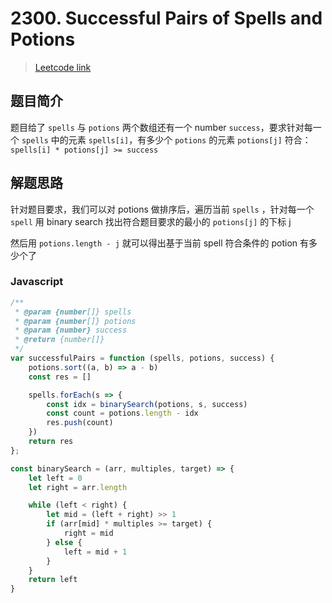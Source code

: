 # 2300. Successful Pairs of Spells and Potions

> [Leetcode link](https://leetcode.com/problems/successful-pairs-of-spells-and-potions)

## 题目简介

题目给了 `spells` 与 `potions` 两个数组还有一个 number `success`，要求针对每一个 `spells` 中的元素 `spells[i]`，有多少个 `potions` 的元素 `potions[j]` 符合：`spells[i] * potions[j] >= success`

## 解题思路

针对题目要求，我们可以对 potions 做排序后，遍历当前 `spells` ，针对每一个 `spell` 用 binary search 找出符合题目要求的最小的 `potions[j]`  的下标 j

然后用 `potions.length - j` 就可以得出基于当前 spell 符合条件的 potion 有多少个了

### Javascript

```javascript
/**
 * @param {number[]} spells
 * @param {number[]} potions
 * @param {number} success
 * @return {number[]}
 */
var successfulPairs = function (spells, potions, success) {
    potions.sort((a, b) => a - b)
    const res = []

    spells.forEach(s => {
        const idx = binarySearch(potions, s, success)
        const count = potions.length - idx
        res.push(count)
    })
    return res
};

const binarySearch = (arr, multiples, target) => {
    let left = 0
    let right = arr.length

    while (left < right) {
        let mid = (left + right) >> 1
        if (arr[mid] * multiples >= target) {
            right = mid
        } else {
            left = mid + 1
        }
    }
    return left
}
```